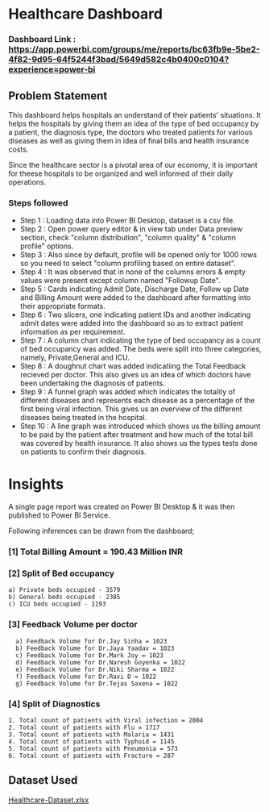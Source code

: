 # Healthcare Dashboard

### Dashboard Link : https://app.powerbi.com/groups/me/reports/bc63fb9e-5be2-4f82-9d95-64f5244f3bad/5649d582c4b0400c0104?experience=power-bi

## Problem Statement

This dashboard helps hospitals an understand of their patients' situations. It helps the hospitals by giving them an idea of the type of bed occupancy by a patient, the diagnosis type, the doctors who treated patients for various diseases as well as giving them in idea of final bills and health insurance costs.

Since the healthcare sector is a pivotal area of our economy, it is important for theese hospitals to be organized and well informed of their daily operations.


### Steps followed 

- Step 1 : Loading data into Power BI Desktop, dataset is a csv file.
- Step 2 : Open power query editor & in view tab under Data preview section, check "column distribution", "column quality" & "column profile" options.
- Step 3 : Also since by default, profile will be opened only for 1000 rows so you need to select "column profiling based on entire dataset".
- Step 4 : It was observed that in none of the columns errors & empty values were present except column named "Followup Date".
- Step 5 : Cards indicating Admit Date, Discharge Date, Follow up Date and Billing Amount were added to the dashboard after formatting into their appropriate formats.
- Step 6 : Two slicers, one indicating patient IDs and another indicating admit dates were added into the dashboard so as to extract patient information as per requirement.
- Step 7 : A column chart indicating the type of bed occupancy as a count of bed occupancy was added. The beds were split into three categories, namely, Private,General and ICU.
- Step 8 : A doughnut chart was added indicatiing the Total Feedback recieved per doctor. This also gives us an idea of which doctors have been undertaking the diagnosis of patients.
- Step 9 : A funnel graph was added which indicates the totality of different diseases and represents each disease as a percentage of the first being viral infection. This gives us an overview of the different diseases being treated in the hospital.
- Step 10 : A line graph was introduced which shows us the billing amount to be paid by the patient after treatment and how much of the total bill was covered by health insurance. It also shows us the types tests done on patients to confirm their diagnosis.

# Insights

A single page report was created on Power BI Desktop & it was then published to Power BI Service.

Following inferences can be drawn from the dashboard;

### [1] Total Billing Amount = 190.43 Million INR

   
           
### [2] Split of Bed occupancy

    a) Private beds occupied - 3579
    b) General beds occupied - 2385
    c) ICU beds occupied - 1193
    
  

  
  ### [3] Feedback Volume per doctor
  
      a) Feedback Volume for Dr.Jay Sinha = 1023
      b) Feedback Volume for Dr.Jaya Yaadav = 1023
      c) Feedback Volume for Dr.Mark Joy = 1023
      d) Feedback Volume for Dr.Naresh Goyenka = 1022
      e) Feedback Volume for Dr.Niki Sharma = 1022
      f) Feedback Volume for Dr.Ravi D = 1022
      g) Feedback Volume for Dr.Tejas Saxena = 1022








 ### [4] Split of Diagnostics
    1. Total count of patients with Viral infection = 2004
    2. Total count of patients with Flu = 1717
    3. Total count of patients with Malaria = 1431
    4. Total count of patients with Typhoid = 1145
    5. Total count of patients with Pneumonia = 573
    6. Total count of patients with Fracture = 287 

## Dataset Used
[Healthcare-Dataset.xlsx](https://github.com/user-attachments/files/18137854/Healthcare-Dataset.xlsx)
